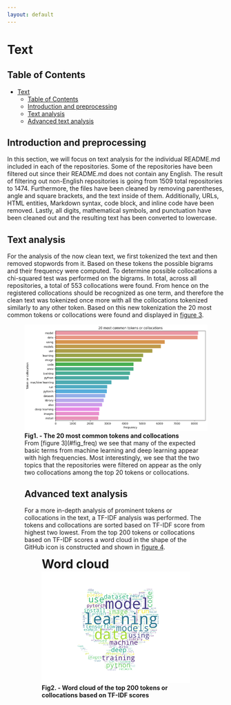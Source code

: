 ```yaml
---
layout: default
---
```


# Text

## Table of Contents

- [Text](#text)
  - [Table of Contents](#table-of-contents)
  - [Introduction and preprocessing](#introduction-and-preprocessing)
  - [Text analysis](#text-analysis)
  - [Advanced text analysis](#advanced-text-analysis)

## Introduction and preprocessing
In this section, we will focus on text analysis for the individual README.md included in each of the repositories. Some of the repositories have been filtered out since their README.md does not contain any English. The result of filtering out non-English repositories is going from 1509 total repositories to 1474. Furthermore, the files have been cleaned by removing parentheses, angle and square brackets, and the text inside of them. Additionally, URLs, HTML entities, Markdown syntax, code block, and inline code have been removed. Lastly, all digits, mathematical symbols, and punctuation have been cleaned out and the resulting text has been converted to lowercase.

## Text analysis
For the analysis of the now clean text, we first tokenized the text and then removed stopwords from it. Based on these tokens the possible bigrams and their frequency were computed. To determine possible collocations a chi-squared test was performed on the bigrams. In total, across all repositories, a total of 553 collocations were found. From hence on the registered collocations should be recognized as one term, and therefore the clean text was tokenized once more with all the collocations tokenized similarly to any other token. Based on this new tokenization the 20 most common tokens or collocations were found and displayed in [figure 3](#fig_freq).
<figure id="fig_freq">
    <img src="assets/images/token_collo_freq_transparent.png" alt="token_collo_freq" style="border: none; background: transparent;">
    <figcaption><strong>Fig1. - The 20 most common tokens and collocations</strong></figcaption>
From [figure 3](#fig_freq) we see that many of the expected basic terms from machine learning and deep learning appear with high frequencies. Most interestingly, we see that the two topics that the repositories were filtered on appear as the only two collocations among the top 20 tokens or collocations.

## Advanced text analysis
For a more in-depth analysis of prominent tokens or collocations in the text, a TF-IDF analysis was performed. The tokens and collocations are sorted based on TF-IDF score from highest two lowest. From the top 200 tokens or collocations based on TF-IDF scores a word cloud in the shape of the GitHub icon is constructed and shown in [figure 4](#fig_wordcloud).

<figure id="fig_wordcloud">
    <figcaption style="font-size: 2em;"><strong>Word cloud</strong></figcaption>
    <img src="assets/images/wordcloud_github_transparent.png" alt="wordcloud_github" style="border: none; background: transparent;" width="1400">
    <figcaption><strong>Fig2. - Word cloud of the top 200 tokens or collocations based on TF-IDF scores</strong></figcaption>
</figure>
